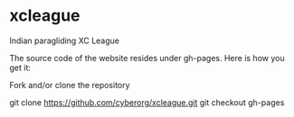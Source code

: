 # xcleague
Indian paragliding XC League

The source code of the website resides under gh-pages. Here is how you get it:

Fork and/or clone the repository

git clone https://github.com/cyberorg/xcleague.git
git checkout gh-pages



